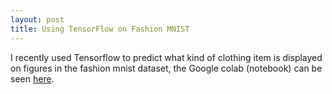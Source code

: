 ```yaml
---
layout: post
title: Using TensorFlow on Fashion MNIST
---
```


I recently used Tensorflow to predict what kind of clothing item is displayed on figures in the fashion mnist dataset, the Google colab (notebook) can be seen [here](https://tinyurl.com/yymy9h9m).